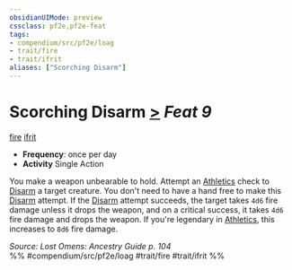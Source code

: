 ```yaml
---
obsidianUIMode: preview
cssclass: pf2e,pf2e-feat
tags:
- compendium/src/pf2e/loag
- trait/fire
- trait/ifrit
aliases: ["Scorching Disarm"]
---
```

# Scorching Disarm  [>](../../rules/core-rulebook/chapter-9-playing-the-game.md#Actions "Single Action") *Feat 9*  
[fire](../../rules/traits/fire.md)  [ifrit](../../rules/traits/ifrit-b2.md)  

- **Frequency**: once per day
- **Activity** Single Action

You make a weapon unbearable to hold. Attempt an [Athletics](../skills.md#Athletics) check to [Disarm](../../rules/actions/disarm.md) a target creature. You don't need to have a hand free to make this [Disarm](../../rules/actions/disarm.md) attempt. If the [Disarm](../../rules/actions/disarm.md) attempt succeeds, the target takes `4d6` fire damage unless it drops the weapon, and on a critical success, it takes `4d6` fire damage and drops the weapon. If you're legendary in [Athletics](../skills.md#Athletics), this increases to `8d6` fire damage.

*Source: Lost Omens: Ancestry Guide p. 104*  
%% #compendium/src/pf2e/loag #trait/fire #trait/ifrit %%
